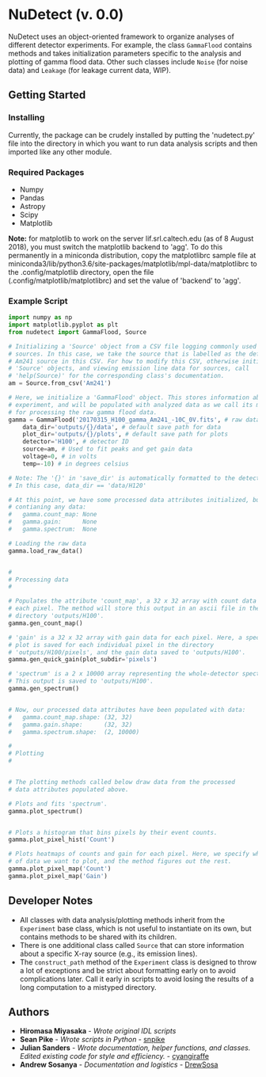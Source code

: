 # NuDetect (v. 0.0)

NuDetect uses an object-oriented framework to organize analyses of different detector experiments. For example, the class ```GammaFlood``` contains methods and takes initialization parameters specific to the analysis and plotting of gamma flood data. Other such classes include ```Noise``` (for noise data) and ```Leakage``` (for leakage current data, WIP). 

## Getting Started

### Installing

Currently, the package can be crudely installed by putting the 'nudetect.py' file into the directory in which you want to run data analysis scripts and then imported like any other module.

### Required Packages

* Numpy
* Pandas
* Astropy
* Scipy
* Matplotlib

**Note:** for matplotlib to work on the server lif.srl.caltech.edu (as of 8 August 2018), you must switch the matplotlib backend to 'agg'. To do this permanently in a miniconda distribution, copy the matplotlibrc sample file at miniconda3/lib/python3.6/site-packages/matplotlib/mpl-data/matplotlibrc to the .config/matplotlib directory, open the file (.config/matplotlib/matplotlibrc) and set the value of 'backend' to 'agg'.

### Example Script
```python
import numpy as np
import matplotlib.pyplot as plt
from nudetect import GammaFlood, Source

# Initializing a 'Source' object from a CSV file logging commonly used X-ray
# sources. In this case, we take the source that is labelled as the default
# Am241 source in this CSV. For how to modify this CSV, otherwise initialize
# 'Source' objects, and viewing emission line data for sources, call 
# 'help(Source)' for the corresponding class's documentation.
am = Source.from_csv('Am241')

# Here, we initialize a 'GammaFlood' object. This stores information about the 
# experiment, and will be populated with analyzed data as we call its methods
# for processing the raw gamma flood data.
gamma = GammaFlood('20170315_H100_gamma_Am241_-10C_0V.fits', # raw data
    data_dir='outputs/{}/data', # default save path for data
    plot_dir='outputs/{}/plots', # default save path for plots
    detector='H100', # detector ID
    source=am, # Used to fit peaks and get gain data
    voltage=0, # in volts
    temp=-10) # in degrees celsius

# Note: The '{}' in 'save_dir' is automatically formatted to the detector ID.
# In this case, data_dir == 'data/H120'

# At this point, we have some processed data attributes initialized, but not
# contianing any data:
#   gamma.count_map: None
#   gamma.gain:      None
#   gamma.spectrum:  None

# Loading the raw data
gamma.load_raw_data()


#
# Processing data
#

# Populates the attribute 'count_map', a 32 x 32 array with count data for 
# each pixel. The method will store this output in an ascii file in the 
# directory 'outputs/H100'.
gamma.gen_count_map()

# 'gain' is a 32 x 32 array with gain data for each pixel. Here, a spectrum 
# plot is saved for each individual pixel in the directory 
# 'outputs/H100/pixels', and the gain data saved to 'outputs/H100'.
gamma.gen_quick_gain(plot_subdir='pixels')

# 'spectrum' is a 2 x 10000 array representing the whole-detector spectrum.
# This output is saved to 'outputs/H100'.
gamma.gen_spectrum()


# Now, our processed data attributes have been populated with data:
#   gamma.count_map.shape: (32, 32)
#   gamma.gain.shape:      (32, 32)
#   gamma.spectrum.shape:  (2, 10000)

#
# Plotting
#


# The plotting methods called below draw data from the processed 
# data attributes populated above.

# Plots and fits 'spectrum'.
gamma.plot_spectrum()


# Plots a histogram that bins pixels by their event counts.
gamma.plot_pixel_hist('Count')

# Plots heatmaps of counts and gain for each pixel. Here, we specify what type
# of data we want to plot, and the method figures out the rest.
gamma.plot_pixel_map('Count')
gamma.plot_pixel_map('Gain')
```

## Developer Notes
* All classes with data analysis/plotting methods inherit from the ```Experiment``` base class, which is not useful to instantiate on its own, but contains methods to be shared with its children.
* There is one additional class called ```Source``` that can store information about a specific X-ray source (e.g., its emission lines).
* The ```construct_path``` method of the ```Experiment``` class is designed to throw a lot of exceptions and be strict about formatting early on to avoid complications later. Call it early in scripts to avoid losing the results of a long computation to a mistyped directory.

## Authors

* **Hiromasa Miyasaka** - *Wrote original IDL scripts*
* **Sean Pike** - *Wrote scripts in Python* - [snpike](https://github.com/snpike/)
* **Julian Sanders** - *Wrote documentation, helper functions, and classes. Edited existing code for style and efficiency.* - [cyangiraffe](https://github.com/colcaboose)
* **Andrew Sosanya** - *Documentation and logistics* - [DrewSosa](https://github.com/DrewSosa)
